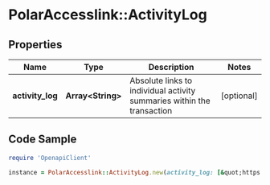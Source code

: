 # PolarAccesslink::ActivityLog

## Properties

Name | Type | Description | Notes
------------ | ------------- | ------------- | -------------
**activity_log** | **Array&lt;String&gt;** | Absolute links to individual activity summaries within the transaction | [optional]

## Code Sample

```ruby
require 'OpenapiClient'

instance = PolarAccesslink::ActivityLog.new(activity_log: [&quot;https://www.polaraccesslink.com/v3/users/12/activity-transactions/34/activities/56&quot;,&quot;https://www.polaraccesslink.com/v3/users/12/activity-transactions/34/activities/120&quot;])
```


